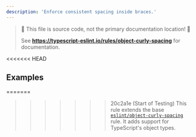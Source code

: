 ```yaml
---
description: 'Enforce consistent spacing inside braces.'
---
```


> 🛑 This file is source code, not the primary documentation location! 🛑
>
> See **https://typescript-eslint.io/rules/object-curly-spacing** for documentation.

<<<<<<< HEAD
## Examples

=======
>>>>>>> 20c2a1e (Start of Testing)
This rule extends the base [`eslint/object-curly-spacing`](https://eslint.org/docs/rules/object-curly-spacing) rule.
It adds support for TypeScript's object types.

